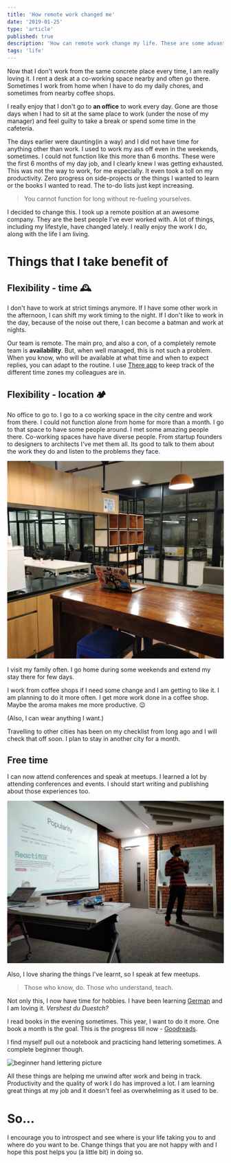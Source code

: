 ```yaml
---
title: 'How remote work changed me'
date: '2019-01-25'
type: 'article'
published: true
description: 'How can remote work change my life. These are some advantages I take from remote work and now I am happy in life.'
tags: 'life'
---
```


Now that I don't work from the same concrete place every time, I am really loving it. I rent a desk at a co-working space nearby and often go there. Sometimes I work from home when I have to do my daily chores, and sometimes from nearby coffee shops.

I really enjoy that I don't go to **an office** to work every day. Gone are those days when I had to sit at the same place to work (under the nose of my manager) and feel guilty to take a break or spend some time in the cafeteria.

The days earlier were daunting(in a way) and I did not have time for anything other than work. I used to work my ass off even in the weekends, sometimes. I could not function like this more than 6 months. These were the first 6 months of my day job, and I clearly knew I was getting exhausted. This was not the way to work, for me especially. It even took a toll on my productivity. Zero progress on side-projects or the things I wanted to learn or the books I wanted to read. The to-do lists just kept increasing.

> You cannot function for long without re-fueling yourselves.

I decided to change this. I took up a remote position at an awesome company. They are the best people I've ever worked with. A lot of things, including my lifestyle, have changed lately. I really enjoy the work I do, along with the life I am living.

# Things that I take benefit of

## Flexibility - time 🕰

I don't have to work at strict timings anymore. If I have some other work in the afternoon, I can shift my work timing to the night. If I don't like to work in the day, because of the noise out there, I can become a batman and work at nights.

Our team is remote. The main pro, and also a con, of a completely remote team is **availability**. But, when well managed, this is not such a problem. When you know, who will be available at what time and when to expect replies, you can adapt to the routine. I use [There app](https://there.pm) to keep track of the different time zones my colleagues are in.

## Flexibility - location 🏕

No office to go to. I go to a co working space in the city centre and work from there. I could not function alone from home for more than a month. I go to that space to have some people around. I met some amazing people there. Co-working spaces have have diverse people. From startup founders to designers to architects I've met them all. Its good to talk to them about the work they do and listen to the problems they face.

![an image of co working space](IMG_20190124_214712-01-67f0248f-0376-4153-a6dc-781dfec3be43.jpeg)

I visit my family often. I go home during some weekends and extend my stay there for few days.

I work from coffee shops if I need some change and I am getting to like it. I am planning to do it more often. I get more work done in a coffee shop. Maybe the aroma makes me more productive. 😉

(Also, I can wear anything I want.)

Travelling to other cities has been on my checklist from long ago and I will check that off soon. I plan to stay in another city for a month.

## Free time

I can now attend conferences and speak at meetups. I learned a lot by attending conferences and events. I should start writing and publishing about those experiences too.

![aravind balla talk seminar about react](IMG-20180401-WA0013-c58717b1-057d-40eb-81b5-fd90cdd6176f.jpg)

Also, I love sharing the things I've learnt, so I speak at few meetups.

> Those who know, do. Those who understand, teach.

Not only this, I now have time for hobbies. I have been learning [German](https://www.duolingo.com/aravindballa) and I am loving it. _Vershest du Duestch?_

I read books in the evening sometimes. This year, I want to do it more. One book a month is the goal. This is the progress till now - [Goodreads](https://www.goodreads.com/user/show/35045477-aravind-balla).

I find myself pull out a notebook and practicing hand lettering sometimes. A complete beginner though.

![beginner hand lettering picture](IMG_20190124_215334-01-19909344-0e36-45d8-a8ef-fe1b77b3526b.jpeg)

All these things are helping me unwind after work and being in track. Productivity and the quality of work I do has improved a lot. I am learning great things at my job and it doesn't feel as overwhelming as it used to be.

# So...

I encourage you to introspect and see where is your life taking you to and where do you want to be. Change things that you are not happy with and I hope this post helps you (a little bit) in doing so.
